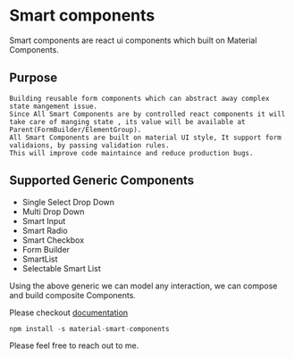 # Smart components
Smart components are react ui components which built on Material Components.
## Purpose
    Building reusable form components which can abstract away complex state mangement issue.
    Since All Smart Components are by controlled react components it will take care of manging state , its value will be available at Parent(FormBuilder/ElementGroup).
    All Smart Components are built on material UI style, It support form validaions, by passing validation rules.
    This will improve code maintaince and reduce production bugs.
## Supported Generic Components
   * Single Select Drop Down
   * Multi Drop Down
   * Smart Input
   * Smart Radio
   * Smart Checkbox
   * Form Builder
   * SmartList
   * Selectable Smart List

Using the above generic we can model any interaction, we can compose and build composite Components.

Please checkout [documentation](https://agradipyahoo.github.io)

```javascript
npm install -s material-smart-components
```

Please feel free to reach out to me.




